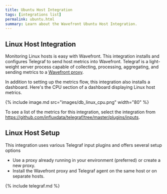 ```yaml
---
title: Ubuntu Host Integration
tags: [integrations list]
permalink: ubuntu.html
summary: Learn about the Wavefront Ubuntu Host Integration.
---
```

## Linux Host Integration

Monitoring Linux hosts is easy with Wavefront. This integration installs and configures Telegraf to send host metrics
into Wavefront. Telegraf is a light-weight server process capable of collecting, processing, aggregating, and sending metrics to a [Wavefront proxy](https://docs.wavefront.com/proxies.html).

In addition to setting up the metrics flow, this integration also installs a dashboard. Here's the CPU section of a dashboard displaying Linux host metrics.

{% include image.md src="images/db_linux_cpu.png" width="80" %}


To see a list of the metrics for this integration, select the integration from <https://github.com/influxdata/telegraf/tree/master/plugins/inputs>.
## Linux Host Setup

This integration uses various Telegraf input plugins and offers several setup options

* Use a proxy already running in your environment (preferred) or create a new proxy. 
* Install the Wavefront proxy and Telegraf agent on the same host or on separate hosts.

{% include telegraf.md %}



